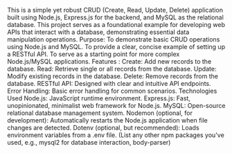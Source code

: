 This is a simple yet robust CRUD (Create, Read, Update, Delete) application built using Node.js, Express.js for the backend, and MySQL as the relational database. This project serves as a foundational example for developing web APIs that interact with a database, demonstrating essential data manipulation operations.
Purpose:
To demonstrate basic CRUD operations using Node.js and MySQL.
To provide a clear, concise example of setting up a RESTful API.
To serve as a starting point for more complex Node.js/MySQL applications.
Features : 
Create: Add new records to the database.
Read: Retrieve single or all records from the database.
Update: Modify existing records in the database.
Delete: Remove records from the database.
RESTful API: Designed with clear and intuitive API endpoints.
Error Handling: Basic error handling for common scenarios.
Technologies Used
Node.js: JavaScript runtime environment.
Express.js: Fast, unopinionated, minimalist web framework for Node.js.
MySQL: Open-source relational database management system.
Nodemon (optional, for development): Automatically restarts the Node.js application when file changes are detected.
Dotenv (optional, but recommended): Loads environment variables from a .env file.
(List any other npm packages you've used, e.g., mysql2 for database interaction, body-parser)

